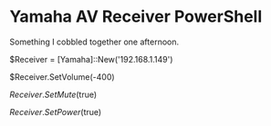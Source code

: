 # Yamaha AV Receiver PowerShell

Something I cobbled together one afternoon.

$Receiver = [Yamaha]::New('192.168.1.149')

$Receiver.SetVolume(-400)

$Receiver.SetMute($true)

$Receiver.SetPower($true)

